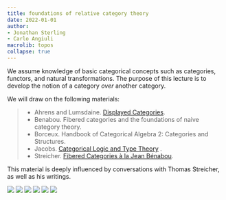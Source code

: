 ```yaml
---
title: foundations of relative category theory
date: 2022-01-01
author:
- Jonathan Sterling
- Carlo Angiuli
macrolib: topos
collapse: true
---
```


We assume knowledge of basic categorical concepts such as categories, functors,
and natural transformations. The purpose of this lecture is to develop the
notion of a category *over* another category.

We will draw on the following materials:

> - Ahrens and Lumsdaine. [Displayed Categories](https://arxiv.org/abs/1705.04296).
> - Benabou. Fibered categories and the foundations of naive category theory.
> - Borceux. Handbook of Categorical Algebra 2: Categories and Structures.
> - Jacobs.  [Categorical Logic and Type Theory](https://people.mpi-sws.org/~dreyer/courses/catlogic/jacobs.pdf) .
> - Streicher. [Fibered Categories à la Jean Bénabou](https://www2.mathematik.tu-darmstadt.de/~streicher/FIBR/FiBo.pdf).

This material is deeply influenced by conversations with Thomas Streicher, as well as his writings.

![](frct-000R)
![](frct-0008)
![](frct-0009)
![](frct-000E)
![](frct-000N)
![](frct-0012)
